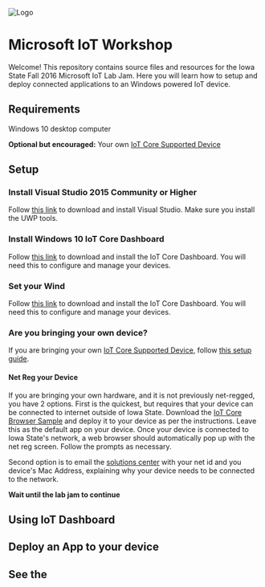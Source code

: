 ![Logo](https://wtvox.com/wp-content/uploads/windows10iot1.jpg)

# Microsoft IoT Workshop
Welcome!  This repository contains source files and resources for the Iowa State Fall 2016 Microsoft IoT Lab Jam.  Here you will learn how to setup and deploy connected applications to an Windows powered IoT device.

## Requirements
Windows 10 desktop computer

**Optional but encouraged:** Your own [IoT Core Supported Device](https://developer.microsoft.com/en-us/windows/iot/explore/deviceoptions)

## Setup
### Install Visual Studio 2015 Community or Higher
Follow [this link](https://www.visualstudio.com/vs/) to download and install Visual Studio.  Make sure you install the UWP tools.

### Install Windows 10 IoT Core Dashboard
Follow [this link](https://developer.microsoft.com/en-us/windows/iot/downloads) to download and install the IoT Core Dashboard.  You will need this to configure and manage your devices.

### Set your Wind
Follow [this link](https://developer.microsoft.com/en-us/windows/iot/downloads) to download and install the IoT Core Dashboard.  You will need this to configure and manage your devices.

### Are you bringing your own device?
If you are bringing your own [IoT Core Supported Device](https://developer.microsoft.com/en-us/windows/iot/explore/deviceoptions), follow [this setup guide](https://developer.microsoft.com/en-us/windows/iot/GetStarted).

#### Net Reg your Device
If you are bringing your own hardware, and it is not previously net-regged, you have 2 options.  First is the quickest, but requires that your device can be connected to internet outside of Iowa State.  Download the [IoT Core Browser Sample](https://developer.microsoft.com/enus/windows/iot/samples/iotbrowser) and deploy it to your device as per the instructions.  Leave this as the default app on your device.  Once your device is connected to Iowa State's network, a web browser should automatically pop up with the net reg screen.  Follow the prompts as necessary.

Second option is to email the [solutions center](http://www.it.iastate.edu/solution/) with your net id and you device's Mac Address, explaining why your device needs to be connected to the network.

**Wait until the lab jam to continue**

## Using IoT Dashboard

## Deploy an App to your device

## See the 
